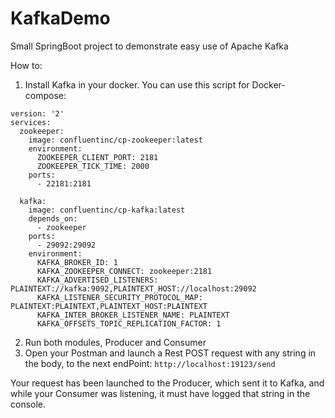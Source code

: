 # KafkaDemo
Small SpringBoot project to demonstrate easy use of Apache Kafka

How to:

1. Install Kafka in your docker. You can use this script for Docker-compose:
```
version: '2'
services:
  zookeeper:
    image: confluentinc/cp-zookeeper:latest
    environment:
      ZOOKEEPER_CLIENT_PORT: 2181
      ZOOKEEPER_TICK_TIME: 2000
    ports:
      - 22181:2181
  
  kafka:
    image: confluentinc/cp-kafka:latest
    depends_on:
      - zookeeper
    ports:
      - 29092:29092
    environment:
      KAFKA_BROKER_ID: 1
      KAFKA_ZOOKEEPER_CONNECT: zookeeper:2181
      KAFKA_ADVERTISED_LISTENERS: PLAINTEXT://kafka:9092,PLAINTEXT_HOST://localhost:29092
      KAFKA_LISTENER_SECURITY_PROTOCOL_MAP: PLAINTEXT:PLAINTEXT,PLAINTEXT_HOST:PLAINTEXT
      KAFKA_INTER_BROKER_LISTENER_NAME: PLAINTEXT
      KAFKA_OFFSETS_TOPIC_REPLICATION_FACTOR: 1
```
2. Run both modules, Producer and Consumer
3. Open your Postman and launch a Rest POST request with any string in the body, to the next endPoint:
`http://localhost:19123/send`

Your request has been launched to the Producer, which sent it to Kafka, and while your Consumer was listening, it must have logged that string in the console.
